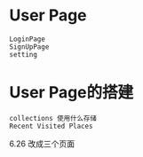 # User Page
	LoginPage
	SignUpPage
	setting
# User Page的搭建
	collections 使用什么存储
	Recent Visited Places

6.26 改成三个页面